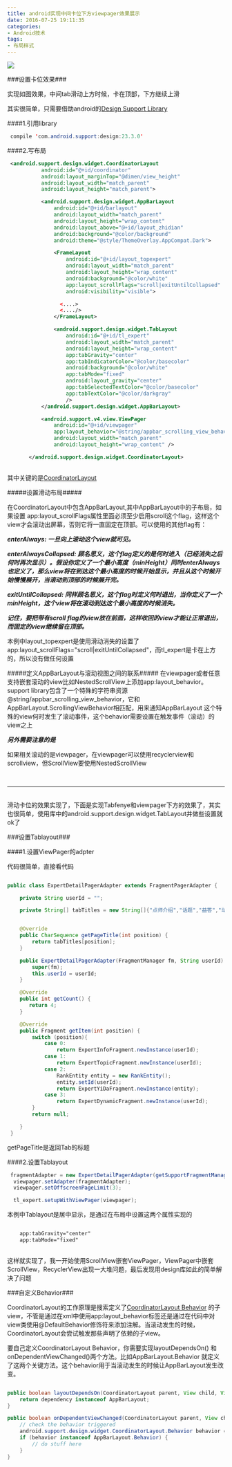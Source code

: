 ```yaml
---
title: android实现中间卡位下方viewpager效果展示
date: 2016-07-25 19:11:35
categories:
- Android技术
tags:
- 布局样式
---
```


<img src="/img/data/androidkawei.gif" />

###设置卡位效果###

实现如图效果，中间tab滑动上方时候，卡在顶部，下方继续上滑

其实很简单，只需要借助android的[Design Support Library](https://guides.codepath.com/android/Design-Support-Library)

####1.引用library
```java
 compile 'com.android.support:design:23.3.0'
 ```
 
 ####2.写布局
 
 ```xml
  <android.support.design.widget.CoordinatorLayout
            android:id="@+id/coordinator"
            android:layout_marginTop="@dimen/view_height"
            android:layout_width="match_parent"
            android:layout_height="match_parent">

            <android.support.design.widget.AppBarLayout
                android:id="@+id/barlayout"
                android:layout_width="match_parent"
                android:layout_height="wrap_content"
                android:layout_above="@+id/layout_zhidian"
                android:background="@color/background"
                android:theme="@style/ThemeOverlay.AppCompat.Dark">

                <FrameLayout
                    android:id="@+id/layout_topexpert"
                    android:layout_width="match_parent"
                    android:layout_height="wrap_content"
                    android:background="@color/white"
                    app:layout_scrollFlags="scroll|exitUntilCollapsed"
                    android:visibility="visible">

                  <....>
                  <..../>
                </FrameLayout>

                <android.support.design.widget.TabLayout
                    android:id="@+id/tl_expert"
                    android:layout_width="match_parent"
                    android:layout_height="wrap_content"
                    app:tabGravity="center"
                    app:tabIndicatorColor="@color/basecolor"
                    android:background="@color/white"
                    app:tabMode="fixed"
                    android:layout_gravity="center"
                    app:tabSelectedTextColor="@color/basecolor"
                    app:tabTextColor="@color/darkgray"
                    />
            </android.support.design.widget.AppBarLayout>

            <android.support.v4.view.ViewPager
                android:id="@+id/viewpager"
                app:layout_behavior="@string/appbar_scrolling_view_behavior"
                android:layout_width="match_parent"
                android:layout_height="wrap_content" />

        </android.support.design.widget.CoordinatorLayout>
        
 ```
 
 其中关键的是[CoordinatorLayout](https://developer.android.com/reference/android/support/design/widget/CoordinatorLayout.html)
 
 
#####设置滑动布局#####

 
 在CoordinatorLayout中包含AppBarLayout,其中AppBarLayout中的子布局，如果设置 
app:layout_scrollFlags属性里面必须至少启用scroll这个flag，这样这个view才会滚动出屏幕，否则它将一直固定在顶部。可以使用的其他flag有：

***enterAlways: 一旦向上滚动这个view就可见。***

***enterAlwaysCollapsed: 顾名思义，这个flag定义的是何时进入（已经消失之后何时再次显示）。假设你定义了一个最小高度（minHeight）同时enterAlways也定义了，那么view将在到达这个最小高度的时候开始显示，并且从这个时候开始慢慢展开，当滚动到顶部的时候展开完。***

***exitUntilCollapsed: 同样顾名思义，这个flag时定义何时退出，当你定义了一个minHeight，这个view将在滚动到达这个最小高度的时候消失。***

***记住，要把带有scroll flag的view放在前面，这样收回的view才能让正常退出，而固定的view继续留在顶部。***

本例中layout_topexpert是使用滑动消失的设置了 app:layout_scrollFlags="scroll|exitUntilCollapsed"，而tl_expert是卡在上方的，所以没有做任何设置

#####定义AppBarLayout与滚动视图之间的联系#####
在viewpager或者任意支持嵌套滚动的view比如NestedScrollView上添加app:layout_behavior。support library包含了一个特殊的字符串资源@string/appbar_scrolling_view_behavior，它和AppBarLayout.ScrollingViewBehavior相匹配，用来通知AppBarLayout 这个特殊的view何时发生了滚动事件，这个behavior需要设置在触发事件（滚动）的view之上

*****另外需要注意的是*****

如果相关滚动的是viewpager，在viewpager可以使用recyclerview和scrollview，但ScrollView要使用NestedScrollView



<br/>

-----
<br/>
滑动卡位的效果实现了，下面是实现Tabfenye和viewpager下方的效果了，其实也很简单，使用库中的android.support.design.widget.TabLayout并做些设置就ok了

###设置Tablayout###

####1.设置ViewPager的adpter

代码很简单，直接看代码

```java

public class ExpertDetailPagerAdapter extends FragmentPagerAdapter {

    private String userId = "";

    private String[] tabTitles = new String[]{"点师介绍","话题","益答","动态"};


    @Override
    public CharSequence getPageTitle(int position) {
        return tabTitles[position];
    }

    public ExpertDetailPagerAdapter(FragmentManager fm, String userId) {
        super(fm);
        this.userId = userId;
    }

    @Override
    public int getCount() {
       return 4;
    }

    @Override
    public Fragment getItem(int position) {
        switch (position){
            case 0:
                return ExpertInfoFragment.newInstance(userId);
            case 1:
                return ExpertTopicFragment.newInstance(userId);
            case 2:
                RankEntity entity = new RankEntity();
                entity.setId(userId);
                return ExpertYiDaFragment.newInstance(entity);
            case 3:
                return ExpertDynamicFragment.newInstance(userId);
        }
        return null;

    }
 }   

```
getPageTitle是返回Tab的标题

####2.设置Tablayout

```java
 fragmentAdapter = new ExpertDetailPagerAdapter(getSupportFragmentManager(),expertId);
  viewpager.setAdapter(fragmentAdapter);
  viewpager.setOffscreenPageLimit(3);

  tl_expert.setupWithViewPager(viewpager);


```

本例中Tablayout是居中显示，是通过在布局中设置这两个属性实现的

```html

	app:tabGravity="center"
	app:tabMode="fixed"
           
```
 

这样就实现了，我一开始使用ScrollView嵌套ViewPager，ViewPager中嵌套ScrollView，RecyclerView出现一大堆问题，最后发现用design库如此的简单解决了问题



###自定义Behavior###


CoordinatorLayout的工作原理是搜索定义了[CoordinatorLayout Behavior](http://developer.android.com/reference/android/support/design/widget/CoordinatorLayout.Behavior.html) 的子view，不管是通过在xml中使用app:layout_behavior标签还是通过在代码中对view类使用@DefaultBehavior修饰符来添加注解。当滚动发生的时候，CoordinatorLayout会尝试触发那些声明了依赖的子view。

要自己定义CoordinatorLayout Behavior，你需要实现layoutDependsOn() 和onDependentViewChanged()两个方法。比如AppBarLayout.Behavior 就定义了这两个关键方法。这个behavior用于当滚动发生的时候让AppBarLayout发生改变。

```java

public boolean layoutDependsOn(CoordinatorLayout parent, View child, View dependency) {
    return dependency instanceof AppBarLayout;
}

public boolean onDependentViewChanged(CoordinatorLayout parent, View child, View dependency) {
    // check the behavior triggered
    android.support.design.widget.CoordinatorLayout.Behavior behavior = ((android.support.design.widget.CoordinatorLayout.LayoutParams) dependency.getLayoutParams()).getBehavior();
    if (behavior instanceof AppBarLayout.Behavior) {
        // do stuff here
    }
}

```